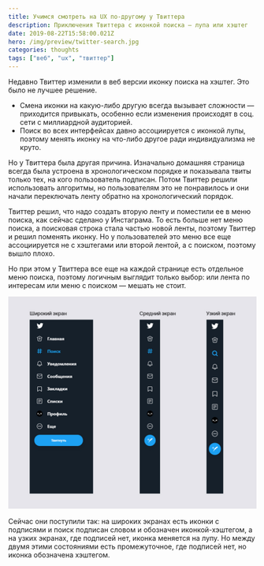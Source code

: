 ```yaml
---
title: Учимся смотреть на UX по-другому у Твиттера
description: Приключения Твиттера с иконкой поиска — лупа или хэштег
date: 2019-08-22T15:58:00.021Z
hero: /img/preview/twitter-search.jpg
categories: thoughts
tags: ["веб", "ux", "твиттер"]
---
```


Недавно Твиттер изменили в веб версии иконку поиска на хэштег. Это было не лучшее решение.

- Смена иконки на какую-либо другую всегда вызывает сложности — приходится привыкать, особенно если изменения происходят в соц. сети с миллиардной аудиторией.
- Поиск во всех интерфейсах давно ассоциируется с иконкой лупы, поэтому менять иконку на что-либо другое ради индивидуализма не круто.

Но у Твиттера была другая причина. Изначально домашняя страница всегда была устроена в хронологическом порядке и показывала твиты только тех, на кого пользователь подписан. Потом Твиттер решили использовать алгоритмы, но пользователям это не понравилось и они начали переключать ленту обратно на хронологический порядок.

Твиттер решил, что надо создать вторую ленту и поместили ее в меню поиска, как сейчас сделано у Инстаграма. То есть больше нет меню поиска, а поисковая строка стала частью новой ленты, поэтому Твиттер и решил поменять иконку. Но у пользователей это меню все еще ассоциируется не с хэштегами или второй лентой, а с поиском, поэтому вышло плохо.

Но при этом у Твиттера все еще на каждой странице есть отдельное меню поиска, поэтому логичным выглядит только выбор: или лента по интересам или меню с поиском — мешать не стоит.

![Сейчас у Твиттер так](twitter-sidebar.jpg "Сейчас у Твиттер так")

Сейчас они поступили так: на широких экранах есть иконки с подписями и поиск подписан словом и обозначен иконкой-хэштегом, а на узких экранах, где подписей нет, иконка меняется на лупу. Но между двумя этими состояниями есть промежуточное, где подписей нет, но иконка обозначена хэштегом.
